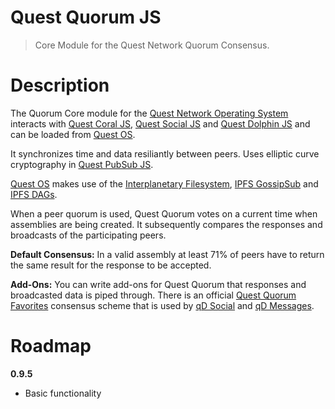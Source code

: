 # Quest Quorum JS
> Core Module for the Quest Network Quorum Consensus.

# Description

The Quorum Core module for the [Quest Network Operating System](quest-os-js) interacts with [Quest Coral JS](quest-coral-js), [Quest Social JS](quest-social-js) and [Quest Dolphin JS](quest-dolphin-js) and can be loaded from [Quest OS](quest-os-js).

It synchronizes time and data resiliantly between peers. Uses elliptic curve cryptography in [Quest PubSub JS](quest-pubsub-js).

[Quest OS](quest-os-js) makes use of the [Interplanetary Filesystem](https://ipfs.io), [IPFS GossipSub](https://blog.ipfs.io/2020-05-20-gossipsub-v1.1/) and [IPFS DAGs](https://docs.ipfs.io/concepts/merkle-dag/).

When a peer quorum is used, Quest Quorum votes on a current time when assemblies are being created. It subsequently compares the responses and broadcasts of the participating peers.

**Default Consensus:**
In a valid assembly at least 71% of peers have to return the same result for the response to be accepted.

**Add-Ons:**
You can write add-ons for Quest Quorum that responses and broadcasted data is piped through. There is an official [Quest Quorum Favorites](quest-quorum-fav-js) consensus scheme that is used by [qD Social](qd-social-ts) and [qD Messages](qd-messages-ts).

# Roadmap

**0.9.5**
- Basic functionality

